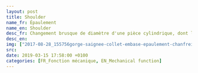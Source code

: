 ```yaml
---
layout: post
title: Shoulder
name_fr: Épaulement
name_en: Shoulder
desc_fr: Changement brusque de diamètre d'une pièce cylindrique, dont le but est généralement de servir de surface d'appui.
desc_en: 
img: ["2017-08-28_155756gorge-saignee-collet-embase-epaulement-chanfreins.png", "2017-08-28_142511axe.png"]
src: 
date: 2019-03-15 17:58:00 +0100
categories: [FR_Fonction mécanique, EN_Mechanical function]
---
```

